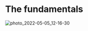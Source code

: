 # The fundamentals

![photo_2022-05-05_12-16-30](https://user-images.githubusercontent.com/81964452/166895025-cd31a81b-bd05-4442-8f34-3519e9701581.jpg)
